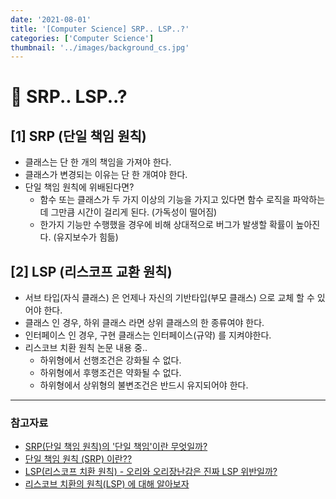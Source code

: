 ```yaml
---
date: '2021-08-01'
title: '[Computer Science] SRP.. LSP..?'
categories: ['Computer Science']
thumbnail: '../images/background_cs.jpg'
---
```


# 🤔 SRP.. LSP..?

## **[1]** SRP (단일 책임 원칙)

- 클래스는 단 한 개의 책임을 가져야 한다.
- 클래스가 변경되는 이유는 단 한 개여야 한다.
- 단일 책임 원칙에 위배된다면?
  - 함수 또는 클래스가 두 가지 이상의 기능을 가지고 있다면 함수 로직을 파악하는데 그만큼 시간이 걸리게 된다. (가독성이 떨어짐)
  - 한가지 기능만 수행했을 경우에 비해 상대적으로 버그가 발생할 확률이 높아진다. (유지보수가 힘듦)

## **[2]** LSP (리스코프 교환 원칙)

- 서브 타입(자식 클래스) 은 언제나 자신의 기반타입(부모 클래스) 으로 교체 할 수 있어야 한다.
- 클래스 인 경우, 하위 클래스 라면 상위 클래스의 한 종류여야 한다.
- 인터페이스 인 경우, 구현 클래스는 인터페이스(규약) 를 지켜야한다.
- 리스코브 치환 원칙 논문 내용 중..
  - 하위형에서 선행조건은 강화될 수 없다.
  - 하위형에서 후행조건은 약화될 수 없다.
  - 하위형에서 상위형의 불변조건은 반드시 유지되어야 한다.

---

### 참고자료

- [SRP(단일 책임 원칙)의 '단일 책임'이란 무엇일까?](https://siyoon210.tistory.com/155)
- [단일 책임 원칙 (SRP) 이란??](https://2dubbing.tistory.com/30)
- [LSP(리스코프 치환 원칙) - 오리와 오리장난감은 진짜 LSP 위반일까?](https://siyoon210.tistory.com/156)
- [리스코브 치환의 원칙(LSP) 에 대해 알아보자](https://2dubbing.tistory.com/25)